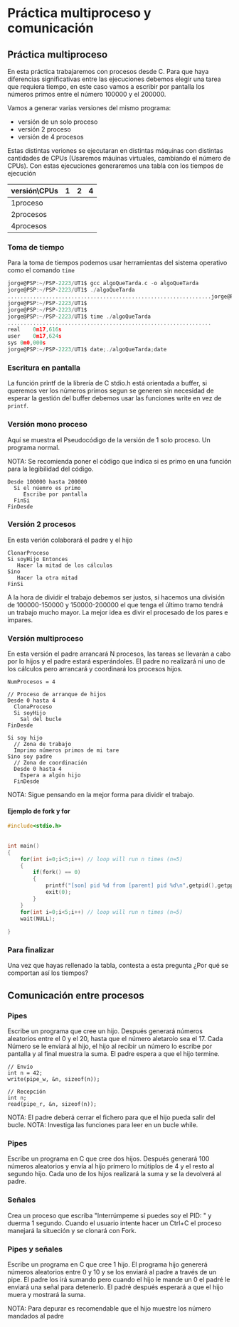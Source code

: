 # Práctica multiproceso y comunicación

## Práctica multiproceso

En esta práctica trabajaremos con procesos desde C. Para que haya diferencias significativas entre las ejecuciones debemos elegir una tarea que requiera tiempo, en este caso vamos a escribir por pantalla los números primos entre el número 100000 y el 200000.

Vamos a generar varias versiones del mismo programa:

- versión de un solo proceso
- versión 2 proceso
- versión de 4 procesos

Estas distintas veriones se ejecutaran en distintas máquinas con distintas cantidades de CPUs (Usaremos máuinas virtuales, cambiando el número de CPUs). Con estas ejecuciones generaremos una tabla con los tiempos de ejecución


| versión\CPUs | 1 | 2 | 4 |
|--------------|---|---|---|
| 1proceso     |   |   |   |
| 2procesos    |   |   |   |
| 4procesos    |   |   |   |


### Toma de tiempo

Para la toma de tiempos podemos usar herramientas del sistema operativo como el comando ```time```

```c
jorge@PSP:~/PSP-2223/UT1$ gcc algoQueTarda.c -o algoQueTarda
jorge@PSP:~/PSP-2223/UT1$ ./algoQueTarda 
................................................................jorge@PSP:~/PSP-2223/UT1$ 
jorge@PSP:~/PSP-2223/UT1$ 
jorge@PSP:~/PSP-2223/UT1$ 
jorge@PSP:~/PSP-2223/UT1$ time ./algoQueTarda 
................................................................
real	0m17,616s
user	0m17,624s
sys	0m0,000s
jorge@PSP:~/PSP-2223/UT1$ date;./algoQueTarda;date

```

### Escritura en pantalla

La función printf de la librería de C stdio.h está orientada a buffer, si queremos ver los números primos segun se generen sin necesidad de esperar la gestión del buffer debemos usar las funciones write en vez de ```printf```.

### Versión mono proceso

Aquí se muestra el Pseudocódigo de la versión de 1 solo proceso. Un programa normal.

NOTA: Se recomienda poner el código que indica si es primo en una función para la legibilidad del código.

```
Desde 100000 hasta 200000
  Si el núemro es primo
     Escribe por pantalla
  FinSi
FinDesde
```

### Versión 2 procesos

En esta verión colaborará el padre y el hijo

```
ClonarProceso
Si soyHijo Entonces
   Hacer la mitad de los cálculos
Sino
   Hacer la otra mitad
FinSi
```

A la hora de dividir el trabajo debemos ser justos, si hacemos una división de 100000-150000 y 150000-200000 el que tenga el último tramo tendrá un trabajo mucho mayor. La mejor idea es divir el procesado de los pares e impares.

### Versión multiproceso

En esta versión el padre arrancará N procesos, las tareas se llevarán a cabo por lo hijos y el padre estará esperándoles. El padre no realizará ni uno de los cálculos pero arrancará y coordinará los procesos hijos.

```
NumProcesos = 4

// Proceso de arranque de hijos
Desde 0 hasta 4
  ClonaProceso
  Si soyHijo
    Sal del bucle
FinDesde

Si soy hijo
  // Zona de trabajo
  Imprimo números primos de mi tare
Sino soy padre
  // Zona de coordinación
  Desde 0 hasta 4
    Espera a algún hijo
  FinDesde
```

NOTA: Sigue pensando en la mejor forma para dividir el trabajo.

#### Ejemplo de fork y for

```c
#include<stdio.h>
  
  
int main()
{
    for(int i=0;i<5;i++) // loop will run n times (n=5)
    {
        if(fork() == 0)
        {
            printf("[son] pid %d from [parent] pid %d\n",getpid(),getppid());
            exit(0);
        }
    }
    for(int i=0;i<5;i++) // loop will run n times (n=5)
    wait(NULL);
      
}
```


### Para finalizar

Una vez que hayas rellenado la tabla, contesta a esta pregunta
¿Por qué se comportan así los tiempos?


## Comunicación entre procesos

### Pipes

Escribe un programa que cree un hijo. Después generará números aleatorios entre el 0 y el 20, hasta que el número aletaroio sea el 17. Cada Número se le enviará al hijo, el hijo al recibir un número lo escribe por pantalla y al final muestra la suma. El padre espera a que el hijo termine.

```
// Envío
int n = 42;
write(pipe_w, &n, sizeof(n));

// Recepción
int n;
read(pipe_r, &n, sizeof(n));
```

NOTA: El padre deberá cerrar el fichero para que el hijo pueda salir del bucle.
NOTA: Investiga las funciones para leer en un bucle while.

### Pipes

Escribe un programa en C que cree dos hijos. Después generará 100 números aleatorios y envía al hijo primero lo mútiplos de 4 y el resto al segundo hijo. Cada uno de los hijos realizará la suma y se la devolverá al padre.

### Señales

Crea un proceso que escriba "Interrúmpeme si puedes soy el PID: <pid>" y duerma 1 segundo. Cuando el usuario intente hacer un Ctrl+C el proceso manejará la situeción y se clonará con Fork.

### Pipes y señales

Escribe un programa en C que cree 1 hijo. El programa hijo genererá números aleatorios entre 0 y 10 y se los enviará al padre a través de un pipe. El padre los irá sumando pero cuando el hijo le mande un 0 el padré le enviará una señal para detenerlo. El padré después esperará a que el hijo muera y mostrará la suma.

NOTA: Para depurar es recomendable que el hijo muestre los número mandados al padre
